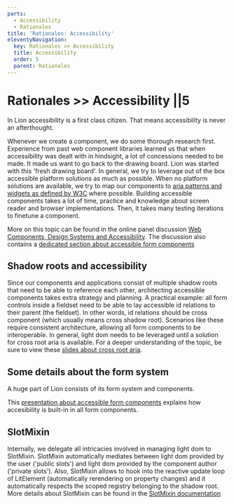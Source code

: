 ```yaml
---
parts:
  - Accessibility
  - Rationales
title: 'Rationales: Accessibility'
eleventyNavigation:
  key: Rationales >> Accessibility
  title: Accessibility
  order: 5
  parent: Rationales
---
```


# Rationales >> Accessibility ||5

In Lion accessibility is a first class citizen. That means accessibility is never an afterthought.

Whenever we create a component, we do some thorough research first. Experience from past web component libraries learned us that when accessibility was dealt with in hindsight, a lot of concessions needed to be made. It made us want to go back to the drawing board. Lion was started with this 'fresh drawing board'.
In general, we try to leverage out of the box accessible platform solutions as much as possible. When no platform solutions are available, we try to map our components to [aria patterns and widgets as defined by W3C](https://www.w3.org/WAI/ARIA/apg/) where possible.
Building accessible components takes a lot of time, practice and knowledge about screen reader and browser implementations. Then, it takes many testing iterations to finetune a component.

More on this topic can be found in the online panel discussion [Web Components, Design Systems and Accessibility](https://www.youtube.com/watch?v=xz8yRVJMP2k&t=1190s). The discussion also contains a [dedicated section about accessible form components](https://www.youtube.com/watch?v=xz8yRVJMP2k&t=1917s)

## Shadow roots and accessibility

Since our components and applications consist of multiple shadow roots that need to be able to reference each other, architecting accessible components takes extra strategy and planning.
A practical example: all form controls inside a fieldset need to be able to lay accessible id relations to their parent (the fieldset). In other words, id relations should be cross component (which usually means cross shadow root). Scenarios like these require consistent architecture, allowing all form components to be interoperable. In general, light dom needs to be leveraged until a solution for cross root aria is available. For a deeper understanding of the topic, be sure to view these [slides about cross root aria](/_merged_assets/_static/crossRootAriaLion.pdf).

## Some details about the form system

A huge part of Lion consists of its form system and components.

This [presentation about accessible form components](/_merged_assets/_static/theoryOfFormsLion.pdf) explains how accesibility is built-in in all form components.

## SlotMixin

Internally, we delegate all intricacies involved in managing light dom to SlotMixin.
SlotMixin automatically mediates between light dom provided by the user ('public slots') and light dom provided by the component author ('private slots').
Also, SlotMixin allows to hook into the reactive update loop of LitElement (automatically rerendering on property changes) and it automatically respects
the scoped registry belonging to the shadow root.
More details about SlotMixin can be found in the [SlotMixin documentation](../systems/core/SlotMixin.md)
